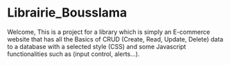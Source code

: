 # Librairie_Bousslama

Welcome,
  This is a project for a library which is simply an E-commerce website that has all the Basics of CRUD (Create, Read, Update, Delete)
  data to a database with a selected style (CSS) and some Javascript functionalities such as (input control, alerts...).
